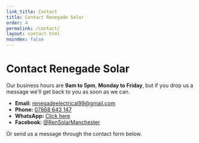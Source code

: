 ```yaml
---
link_title: Contact
title: Contact Renegade Solar
order: 4
permalink: /contact/
layout: contact.html
noindex: false
---
```

# Contact Renegade Solar

Our business hours are **9am to 5pm**, **Monday to Friday**, but if you drop us a message we'll get back to you as soon as we can.

- **Email:** [renegadeelectrical99@gmail.com](mailto:renegadeelectrical99@gmail.com)
- **Phone:** [07868 643 147](tel:07868643147)
- **WhatsApp:** [Click here](https://wa.me/447868643147)
- **Facebook:** [@RenSolarManchester](https://www.facebook.com/RenSolarManchester)

Or send us a message through the contact form below.

